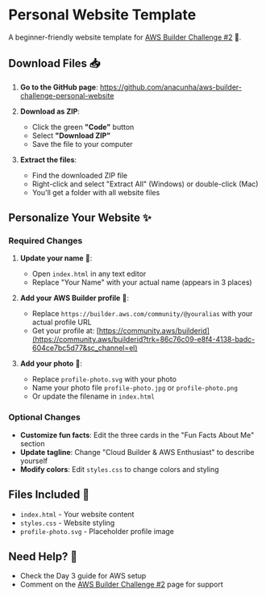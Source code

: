 # Personal Website Template

A beginner-friendly website template for [AWS Builder Challenge #2](https://builder.aws.com/content/31C2WxIDSQive7q2Dv5xNFCmYJj/aws-builder-challenge-2-build-a-website-on-the-cloud?trk=86c76c09-e8f4-4138-badc-604ce7bc5d77&sc_channel=el) 🚀.

## Download Files 📥

1. **Go to the GitHub page**: https://github.com/anacunha/aws-builder-challenge-personal-website

2. **Download as ZIP**:
   - Click the green **"Code"** button
   - Select **"Download ZIP"**
   - Save the file to your computer

3. **Extract the files**:
   - Find the downloaded ZIP file
   - Right-click and select "Extract All" (Windows) or double-click (Mac)
   - You'll get a folder with all website files

## Personalize Your Website ✨

### Required Changes

1. **Update your name** 📝:
   - Open `index.html` in any text editor
   - Replace "Your Name" with your actual name (appears in 3 places)

2. **Add your AWS Builder profile** 🔗:
   - Replace `https://builder.aws.com/community/@youralias` with your actual profile URL
   - Get your profile at: [https://community.aws/builderid](https://community.aws/builderid?trk=86c76c09-e8f4-4138-badc-604ce7bc5d77&sc_channel=el)

3. **Add your photo** 📸:
   - Replace `profile-photo.svg` with your photo
   - Name your photo file `profile-photo.jpg` or `profile-photo.png`
   - Or update the filename in `index.html`

### Optional Changes

- **Customize fun facts**: Edit the three cards in the "Fun Facts About Me" section
- **Update tagline**: Change "Cloud Builder & AWS Enthusiast" to describe yourself
- **Modify colors**: Edit `styles.css` to change colors and styling

## Files Included 📁

- `index.html` - Your website content
- `styles.css` - Website styling
- `profile-photo.svg` - Placeholder profile image

## Need Help? 🤔

- Check the Day 3 guide for AWS setup
- Comment on the [AWS Builder Challenge #2](https://builder.aws.com/content/31C2WxIDSQive7q2Dv5xNFCmYJj/aws-builder-challenge-2-build-a-website-on-the-cloud?trk=86c76c09-e8f4-4138-badc-604ce7bc5d77&sc_channel=el) page for support